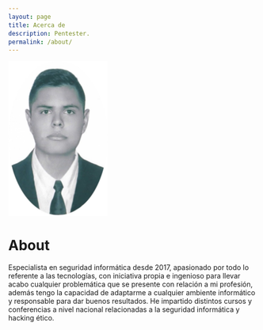 ```yaml
---
layout: page
title: Acerca de
description: Pentester.
permalink: /about/
---
```


<img class="img-rounded" src="/assets/img/uploads/profile.png" alt="Thiago Rossener" width="200">

# About

Especialista en seguridad informática desde 2017, apasionado por todo lo referente a las tecnologías, con iniciativa propia e ingenioso para llevar acabo cualquier problemática que se presente con relación a mi profesión, además tengo la capacidad de adaptarme a cualquier ambiente informático y responsable para dar buenos resultados. He impartido distintos cursos y conferencias a nivel nacional relacionadas a la seguridad informática y hacking ético.
